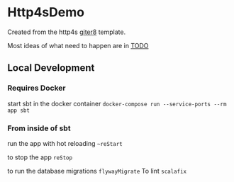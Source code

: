 # Http4sDemo

Created from the http4s [giter8](http://www.foundweekends.org/giter8/) template.  

Most ideas of what need to happen are in [TODO](./TODO.md)

## Local Development

### Requires Docker

start sbt in the docker container `docker-compose run --service-ports --rm app sbt`

### From inside of sbt

run the app with hot reloading `~reStart`

to stop the app `reStop`

to run the database migrations `flywayMigrate`
To lint `scalafix`
